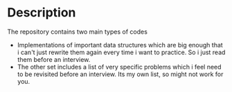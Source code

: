 # Description
The repository contains two main types of codes
- Implementations of important data structures which are big enough that i can't just rewrite them again every time i want to practice. So i just read them before an interview.
- The other set includes a list of very specific problems which i feel need to be revisited before an interview. Its my own list, so might not work for you.
